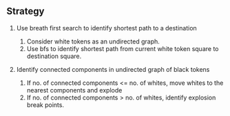## Strategy
1. Use breath first search to identify shortest path to a destination
    1. Consider white tokens as an undirected graph.
    2. Use bfs to identify shortest path from current white token square to destination square.

2. Identify connected components in undirected graph of black tokens
    1. If no. of connected components <= no. of whites, move whites to the nearest
    components and explode
    2. If no. of connected components > no. of whites, identify explosion break points.



